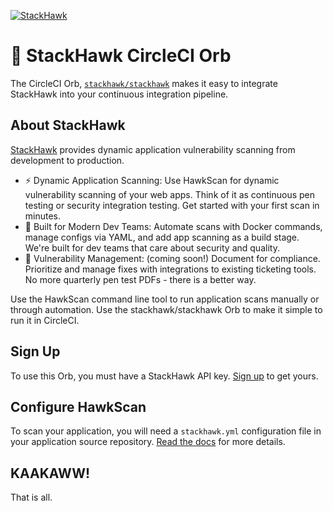 [![StackHawk](https://www.stackhawk.com/wp-content/uploads/2019/07/stackhawk-long.png)](https://stackhawk.com)

# 🦅 StackHawk CircleCI Orb

The CircleCI Orb, [`stackhawk/stackhawk`](https://circleci.com/orbs/registry/orb/stackhawk/stackhawk) makes it easy to integrate StackHawk into your continuous integration pipeline.

## About StackHawk
[StackHawk](https://stackhawk.com) provides dynamic application vulnerability scanning from development to production.

  * ⚡ Dynamic Application Scanning: Use HawkScan for dynamic vulnerability scanning of your web apps. Think of it as continuous pen testing or security integration testing. Get started with your first scan in minutes.
  * 🦸‍ ️Built for Modern Dev Teams: Automate scans with Docker commands, manage configs via YAML, and add app scanning as a build stage. We're built for dev teams that care about security and quality.
  * 🧰 Vulnerability Management: (coming soon!) Document for compliance. Prioritize and manage fixes with integrations to existing ticketing tools. No more quarterly pen test PDFs - there is a better way.

Use the HawkScan command line tool to run application scans manually or through automation. Use the stackhawk/stackhawk Orb to make it simple to run it in CircleCI.

## Sign Up
To use this Orb, you must have a StackHawk API key. [Sign up](https://stackhawk.com) to get yours.

## Configure HawkScan
To scan your application, you will need a `stackhawk.yml` configuration file in your application source repository. [Read the docs](https://docs.stackhawk.com/) for more details.

## KAAKAWW!
That is all.